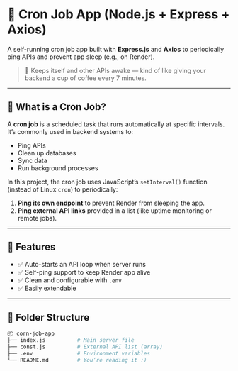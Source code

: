 # 🌽 Cron Job App (Node.js + Express + Axios)

A self-running cron job app built with **Express.js** and **Axios** to periodically ping APIs and prevent app sleep (e.g., on Render).

> 🔁 Keeps itself and other APIs awake — kind of like giving your backend a cup of coffee every 7 minutes.

---

## 📌 What is a Cron Job?

A **cron job** is a scheduled task that runs automatically at specific intervals. It’s commonly used in backend systems to:

- Ping APIs
- Clean up databases
- Sync data
- Run background processes

In this project, the cron job uses JavaScript’s `setInterval()` function (instead of Linux `cron`) to periodically:

1. **Ping its own endpoint** to prevent Render from sleeping the app.
2. **Ping external API links** provided in a list (like uptime monitoring or remote jobs).

---

## 🚀 Features

- ✅ Auto-starts an API loop when server runs
- ✅ Self-ping support to keep Render app alive
- ✅ Clean and configurable with `.env`
- ✅ Easily extendable

---

## 📁 Folder Structure

```bash
📦 corn-job-app
├── index.js          # Main server file
├── const.js          # External API list (array)
├── .env              # Environment variables
└── README.md         # You’re reading it :)
